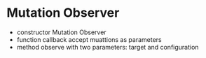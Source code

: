 Mutation Observer
==================

* constructor Mutation Observer
* function callback accept muattions as parameters
* method observe with two parameters: target and configuration

